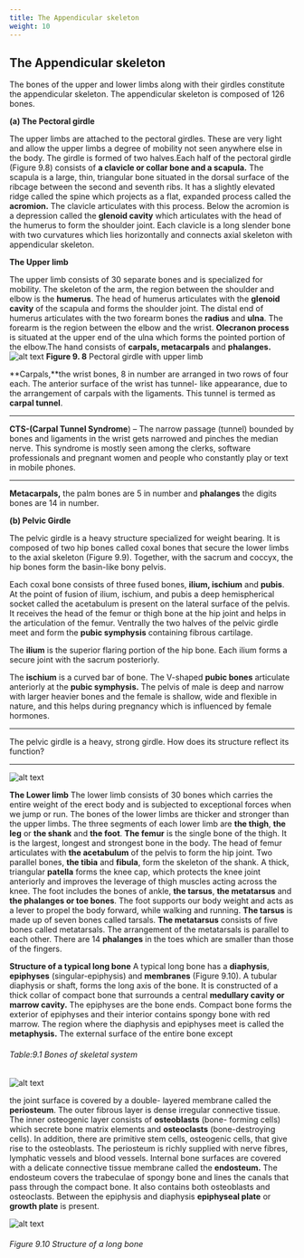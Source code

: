 ```yaml
---
title: The Appendicular skeleton
weight: 10
---
```


## The Appendicular skeleton


The bones of the upper and lower limbs along with their girdles constitute the appendicular skeleton. The appendicular skeleton is composed of 126 bones. 

**(a) The Pectoral girdle** 

The upper limbs are attached to the pectoral girdles. These are very light and allow the upper limbs a degree of mobility not seen anywhere else in the body. The girdle is formed of two halves.Each half of the pectoral girdle (Figure 9.8) consists of **a clavicle or collar bone and a scapula.** The scapula is a large, thin, triangular bone situated in the dorsal surface of the ribcage between the second and seventh ribs. It has a slightly elevated ridge called the spine which projects as a flat, expanded process called the **acromion.** The clavicle articulates with this process. Below the acromion is a depression called the **glenoid cavity** which articulates with the head of the humerus to form the shoulder joint. Each clavicle is a long slender bone with two curvatures which lies horizontally and connects axial skeleton with appendicular skeleton.




  

**The Upper limb**

The upper limb consists of 30 separate bones and is specialized for mobility. The skeleton of the arm, the region between the shoulder and elbow is the **humerus**. The head of humerus articulates with the **glenoid cavity** of the scapula and forms the shoulder joint. The distal end of humerus articulates with the two forearm bones the **radius** and **ulna**. The forearm is the region between the elbow and the wrist. **Olecranon process** is situated at the upper end of the ulna which forms the pointed portion of the elbow.The hand consists of **carpals, metacarpals** and **phalanges.**
![alt text](bone.png)
**Figure 9. 8** Pectoral girdle with upper limb  

**Carpals,**the wrist bones, 8 in number are arranged in two rows of four each. The anterior surface of the wrist has tunnel- like appearance, due to the arrangement of carpals with the ligaments. This tunnel is termed as **carpal tunnel**.

---
**CTS-(Carpal Tunnel Syndrome**) – The narrow passage (tunnel) bounded by bones and ligaments in the wrist gets narrowed and pinches the median nerve. This syndrome is mostly seen among the clerks, software professionals and pregnant women and people who constantly play or text in mobile phones.

---

**Metacarpals,** the palm bones are 5 in number and **phalanges** the digits bones are 14 in number.

**(b) Pelvic Girdle**

The pelvic girdle is a heavy structure specialized for weight bearing. It is composed of two hip bones called coxal bones that secure the lower limbs to the axial skeleton (Figure 9.9). Together, with the sacrum and coccyx, the hip bones form the basin-like bony pelvis.

Each coxal bone consists of three fused bones, **ilium, ischium** and **pubis**. At the point of fusion of ilium, ischium, and pubis a deep hemispherical socket called the acetabulum is present on the lateral surface of the pelvis. It receives the head of the femur or thigh bone at the hip joint and helps in the articulation of the femur. Ventrally the two halves of the pelvic girdle meet and form the **pubic symphysis** containing fibrous cartilage.

The **ilium** is the superior flaring portion of the hip bone. Each ilium forms a secure joint with the sacrum posteriorly.

The **ischium** is a curved bar of bone. The V-shaped **pubic bones** articulate anteriorly at the **pubic symphysis.** The pelvis of male is deep and narrow with larger heavier bones and the female is shallow, wide and flexible in nature, and this helps during pregnancy which is influenced by female hormones.

---

The pelvic girdle is a heavy, strong girdle. How does its structure reflect its function?

---

![alt text](bone2.png)

**The Lower limb** The lower limb consists of 30 bones which carries the entire weight of the erect body and is subjected to exceptional forces when we jump or run. The bones of the lower limbs are thicker and stronger than the upper limbs. The three segments of each lower limb are **the thigh**, **the leg** or **the shank** and **the foot**. **The femur** is the single bone of the thigh. It is the largest, longest and strongest bone in the body. The head of femur articulates with **the acetabulum** of the pelvis to form the hip joint. Two parallel bones, **the tibia** and **fibula**, form the skeleton of the shank. A thick, triangular **patella** forms the knee cap, which protects the knee joint anteriorly and improves the leverage of thigh muscles acting across the knee. The foot includes the bones of ankle, **the tarsus**, **the metatarsus** and **the phalanges or toe bones**. The foot supports our body weight and acts as a lever to propel the body forward, while walking and running. **The tarsus** is made up of seven bones called tarsals. **The metatarsus** consists of five bones called metatarsals. The arrangement of the metatarsals is parallel to each other. There are 14 **phalanges** in the toes which are smaller than those of the fingers.

**Structure of a typical long bone** 
 A typical long bone has a **diaphysis**, **epiphyses** (singular-epiphysis) and **membranes** (Figure 9.10). A tubular diaphysis or shaft, forms the long axis of the bone. It is constructed of a thick collar of compact bone that surrounds a central **medullary cavity or marrow cavity.** The epiphyses are the bone ends. Compact bone forms the exterior of epiphyses and their interior contains spongy bone with red marrow. The region where the diaphysis and epiphyses meet is called the **metaphysis.** The external surface of the entire bone except

 ###### Table:9.1  Bones of skeletal system  
![alt text](table.png)


the joint surface is covered by a double- layered membrane called the **periosteum**. The outer fibrous layer is dense irregular connective tissue. The inner osteogenic layer consists of **osteoblasts** (bone- forming cells) which secrete bone matrix elements and **osteoclasts** (bone-destroying cells). In addition, there are primitive stem cells, osteogenic cells, that give rise to the osteoblasts. The periosteum is richly supplied with nerve fibres, lymphatic vessels and blood vessels. Internal bone surfaces are covered with a delicate connective tissue membrane called the **endosteum.** The endosteum covers the trabeculae of spongy bone and lines the canals that pass through the compact bone. It also contains both osteoblasts and osteoclasts. Between the epiphysis and diaphysis **epiphyseal plate** or **growth plate** is present.


![alt text](<bone 3.png>)

###### Figure 9.10 Structure of a long bone 